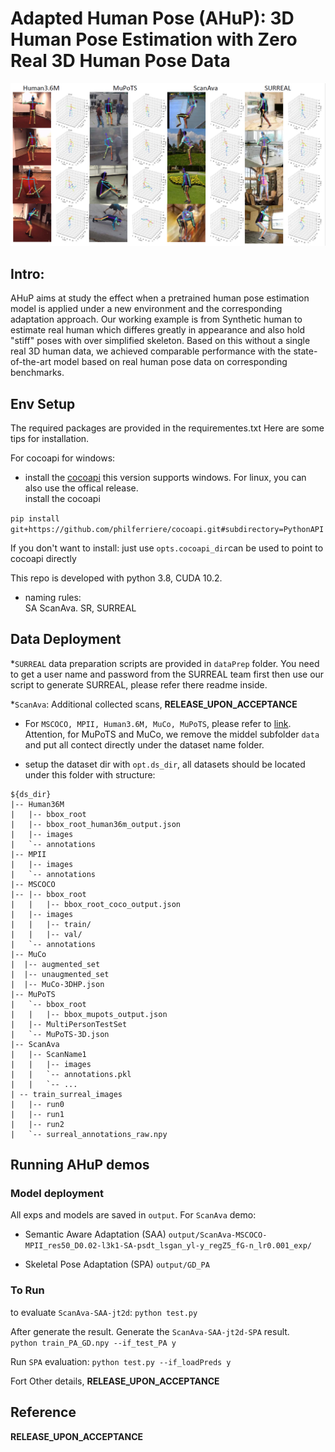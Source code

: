 # Adapted Human Pose (AHuP): 3D Human Pose Estimation with Zero Real 3D Human Pose Data
![poseDemo](imgs/poseDemo.PNG)
## Intro:
AHuP aims at study the effect when a pretrained human pose estimation model is applied under a new environment and the corresponding adaptation approach.  Our working example is from Synthetic human to estimate real human which differes greatly in appearance and also hold "stiff" poses with over simplified skeleton.  Based on this without a single real 3D human data, we achieved comparable performance with the state-of-the-art model based on real human pose data on corresponding benchmarks.  

## Env Setup 
The required packages are provided in the requirementes.txt 
Here are some tips for installation. 

For cocoapi for windows: 
* install the [cocoapi](https://github.com/philferriere/cocoapi)
   this version supports windows. For linux, you can also use the offical release.    
install the cocoapi

`pip install git+https://github.com/philferriere/cocoapi.git#subdirectory=PythonAPI`

 If you don't want to install: just use 
`opts.cocoapi_dir`can be used to point to cocoapi directly 

This repo is developed with python 3.8, CUDA 10.2.  
 
* naming rules:  
SA ScanAva.  SR, SURREAL  

## Data Deployment

*`SURREAL`   data preparation scripts are provided in `dataPrep` folder. You need to get a user name and password from the SURREAL team first then use our script to generate SURREAL, please refer there readme inside. 

*`ScanAva`:  Additional collected scans, **RELEASE_UPON_ACCEPTANCE** 
  
* For `MSCOCO, MPII, Human3.6M, MuCo, MuPoTS`, please refer to [link](https://github.com/mks0601/3DMPPE_POSENET_RELEASE).  
Attention,  for MuPoTS and MuCo, we remove the middel subfolder `data` and put all contect directly under the dataset name folder.  
 
* setup the dataset dir with `opt.ds_dir`, all datasets should be located under this folder  with structure:    
```
${ds_dir}
|-- Human36M
|   |-- bbox_root
|   |-- bbox_root_human36m_output.json
|   |-- images
|   `-- annotations
|-- MPII
|   |-- images
|   `-- annotations
|-- MSCOCO
|-- |-- bbox_root
|   |   |-- bbox_root_coco_output.json
|   |-- images
|   |   |-- train/
|   |   |-- val/
|   `-- annotations
|-- MuCo
|  |-- augmented_set
|  |-- unaugmented_set
|  |-- MuCo-3DHP.json
|-- MuPoTS
|   `-- bbox_root
|   |   |-- bbox_mupots_output.json
|   |-- MultiPersonTestSet
|   `-- MuPoTS-3D.json
|-- ScanAva
|   |-- ScanName1
|   |   |-- images
|   |   `-- annotations.pkl
|   |   `-- ... 
| -- train_surreal_images 
|   |-- run0
|   |-- run1
|   |-- run2
|   `-- surreal_annotations_raw.npy
```

## Running AHuP demos
### Model deployment
All exps and models are saved in `output`. 
For `ScanAva` demo: 
 
* Semantic Aware Adaptation (SAA) 
`output/ScanAva-MSCOCO-MPII_res50_D0.02-l3k1-SA-psdt_lsgan_yl-y_regZ5_fG-n_lr0.001_exp/`

* Skeletal Pose Adaptation (SPA)
`output/GD_PA
`
### To Run  
to evaluate  `ScanAva-SAA-jt2d`:
`python test.py` 
 
After generate the result. Generate the `ScanAva-SAA-jt2d-SPA` result.    
`python train_PA_GD.npy --if_test_PA y` 

Run `SPA` evaluation: 
`python test.py --if_loadPreds y`    

Fort Other details, **RELEASE_UPON_ACCEPTANCE**

## Reference
**RELEASE_UPON_ACCEPTANCE**

